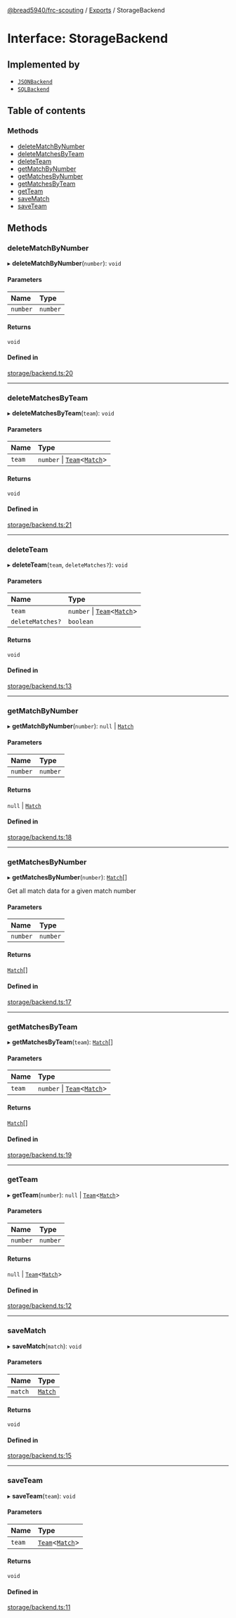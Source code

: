 [@bread5940/frc-scouting](../README.md) / [Exports](../modules.md) / StorageBackend

# Interface: StorageBackend

## Implemented by

- [`JSONBackend`](../classes/JSONBackend.md)
- [`SQLBackend`](../classes/SQLBackend.md)

## Table of contents

### Methods

- [deleteMatchByNumber](StorageBackend.md#deletematchbynumber)
- [deleteMatchesByTeam](StorageBackend.md#deletematchesbyteam)
- [deleteTeam](StorageBackend.md#deleteteam)
- [getMatchByNumber](StorageBackend.md#getmatchbynumber)
- [getMatchesByNumber](StorageBackend.md#getmatchesbynumber)
- [getMatchesByTeam](StorageBackend.md#getmatchesbyteam)
- [getTeam](StorageBackend.md#getteam)
- [saveMatch](StorageBackend.md#savematch)
- [saveTeam](StorageBackend.md#saveteam)

## Methods

### deleteMatchByNumber

▸ **deleteMatchByNumber**(`number`): `void`

#### Parameters

| Name | Type |
| :------ | :------ |
| `number` | `number` |

#### Returns

`void`

#### Defined in

[storage/backend.ts:20](https://github.com/BREAD5940/frc-scouting/blob/4bb8602/src/storage/backend.ts#L20)

___

### deleteMatchesByTeam

▸ **deleteMatchesByTeam**(`team`): `void`

#### Parameters

| Name | Type |
| :------ | :------ |
| `team` | `number` \| [`Team`](../classes/Team.md)<[`Match`](../classes/Match.md)\> |

#### Returns

`void`

#### Defined in

[storage/backend.ts:21](https://github.com/BREAD5940/frc-scouting/blob/4bb8602/src/storage/backend.ts#L21)

___

### deleteTeam

▸ **deleteTeam**(`team`, `deleteMatches?`): `void`

#### Parameters

| Name | Type |
| :------ | :------ |
| `team` | `number` \| [`Team`](../classes/Team.md)<[`Match`](../classes/Match.md)\> |
| `deleteMatches?` | `boolean` |

#### Returns

`void`

#### Defined in

[storage/backend.ts:13](https://github.com/BREAD5940/frc-scouting/blob/4bb8602/src/storage/backend.ts#L13)

___

### getMatchByNumber

▸ **getMatchByNumber**(`number`): ``null`` \| [`Match`](../classes/Match.md)

#### Parameters

| Name | Type |
| :------ | :------ |
| `number` | `number` |

#### Returns

``null`` \| [`Match`](../classes/Match.md)

#### Defined in

[storage/backend.ts:18](https://github.com/BREAD5940/frc-scouting/blob/4bb8602/src/storage/backend.ts#L18)

___

### getMatchesByNumber

▸ **getMatchesByNumber**(`number`): [`Match`](../classes/Match.md)[]

Get all match data for a given match number

#### Parameters

| Name | Type |
| :------ | :------ |
| `number` | `number` |

#### Returns

[`Match`](../classes/Match.md)[]

#### Defined in

[storage/backend.ts:17](https://github.com/BREAD5940/frc-scouting/blob/4bb8602/src/storage/backend.ts#L17)

___

### getMatchesByTeam

▸ **getMatchesByTeam**(`team`): [`Match`](../classes/Match.md)[]

#### Parameters

| Name | Type |
| :------ | :------ |
| `team` | `number` \| [`Team`](../classes/Team.md)<[`Match`](../classes/Match.md)\> |

#### Returns

[`Match`](../classes/Match.md)[]

#### Defined in

[storage/backend.ts:19](https://github.com/BREAD5940/frc-scouting/blob/4bb8602/src/storage/backend.ts#L19)

___

### getTeam

▸ **getTeam**(`number`): ``null`` \| [`Team`](../classes/Team.md)<[`Match`](../classes/Match.md)\>

#### Parameters

| Name | Type |
| :------ | :------ |
| `number` | `number` |

#### Returns

``null`` \| [`Team`](../classes/Team.md)<[`Match`](../classes/Match.md)\>

#### Defined in

[storage/backend.ts:12](https://github.com/BREAD5940/frc-scouting/blob/4bb8602/src/storage/backend.ts#L12)

___

### saveMatch

▸ **saveMatch**(`match`): `void`

#### Parameters

| Name | Type |
| :------ | :------ |
| `match` | [`Match`](../classes/Match.md) |

#### Returns

`void`

#### Defined in

[storage/backend.ts:15](https://github.com/BREAD5940/frc-scouting/blob/4bb8602/src/storage/backend.ts#L15)

___

### saveTeam

▸ **saveTeam**(`team`): `void`

#### Parameters

| Name | Type |
| :------ | :------ |
| `team` | [`Team`](../classes/Team.md)<[`Match`](../classes/Match.md)\> |

#### Returns

`void`

#### Defined in

[storage/backend.ts:11](https://github.com/BREAD5940/frc-scouting/blob/4bb8602/src/storage/backend.ts#L11)
